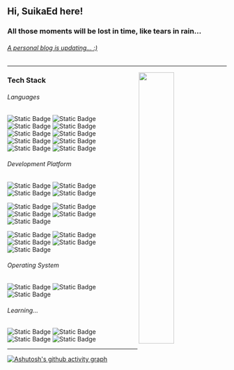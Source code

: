 ## Hi, SuikaEd here!  

### All those moments will be lost in time, like tears in rain...  

###### [A personal blog is updating... :)](https://suikaed.github.io/)  

<!--
![Metrics](https://metrics.lecoq.io/SuikaEd?template=classic&base.community=0&base.repositories=0&base.metadata=0&isocalendar=1&base=header%2C%20activity%2C%20community%2C%20repositories%2C%20metadata&base.indepth=false&base.hireable=false&base.skip=false&isocalendar=false&isocalendar.duration=half-year&config.timezone=Asia%2FShanghai)  
-------
-->
<!--
[![Anurag's GitHub stats](https://github-readme-stats.vercel.app/api?username=SuikaEd&count_private=true&theme=bear&count_private=true)](https://github.com/SuikaEd/github-readme-stats)
-->

-------

<div>
<img width="40%" align="right" src="https://github-readme-stats.vercel.app/api/top-langs/?username=SuikaEd&layout=compact&theme=bear&hide=scss,shaderlab&count_private=true" />
</div>

### Tech Stack
###### *Languages*  
![Static Badge](https://img.shields.io/badge/Python-3776AB?logo=python&logoColor=FFFFFF)
![Static Badge](https://img.shields.io/badge/C%23-512BD4?logo=dotnet&logoColor=FFFFFF)
![Static Badge](https://img.shields.io/badge/C%2B%2B-00599C?logo=cplusplus&logoColor=FFFFFF)
![Static Badge](https://img.shields.io/badge/Java%2FKotlin-7F52FF?logo=kotlin&logoColor=FFFFFF)
![Static Badge](https://img.shields.io/badge/HTML-E34F26?logo=html5&logoColor=FFFFFF)
![Static Badge](https://img.shields.io/badge/JavaScript-F7DF1E?logo=javascript&logoColor=FFFFFF)
![Static Badge](https://img.shields.io/badge/WebGL-990000?logo=webgl&logoColor=FFFFFF)
![Static Badge](https://img.shields.io/badge/MySQL-4479A1?logo=mysql&logoColor=FFFFFF)
![Static Badge](https://img.shields.io/badge/Markdown-000000?logo=markdown&logoColor=FFFFFF)
![Static Badge](https://img.shields.io/badge/VHDL-ED1C24?logo=amd&logoColor=FFFFFF)  

###### *Development Platform*  
![Static Badge](https://img.shields.io/badge/GitHub-181717?logo=github&logoColor=FFFFFF)
![Static Badge](https://img.shields.io/badge/Gitee-C71D23?logo=gitee&logoColor=FFFFFF)
![Static Badge](https://img.shields.io/badge/Notion-000000?logo=notion&logoColor=FFFFFF)
![Static Badge](https://img.shields.io/badge/Trello-0052CC?logo=trello&logoColor=FFFFFF)  

![Static Badge](https://img.shields.io/badge/IntellijIdea-000000?logo=intellijidea&logoColor=FFFFFF)
![Static Badge](https://img.shields.io/badge/PyCharm-000000?logo=pycharm&logoColor=FFFFFF)
![Static Badge](https://img.shields.io/badge/CLion-000000?logo=clion&logoColor=FFFFFF)
![Static Badge](https://img.shields.io/badge/Rider-000000?logo=rider&logoColor=FFFFFF)
![Static Badge](https://img.shields.io/badge/Webstorm-000000?logo=webstorm&logoColor=FFFFFF)  

![Static Badge](https://img.shields.io/badge/Unity-FFFFFF?logo=unity&logoColor=000000)
![Static Badge](https://img.shields.io/badge/AndroidStudio-3DDC84?logo=androidstudio&logoColor=FFFFFF)
![Static Badge](https://img.shields.io/badge/KeilStudio-03234B?logo=stmicroelectronics&logoColor=FFFFFF)
![Static Badge](https://img.shields.io/badge/MATLAB-000000?logo=matrix&logoColor=FFFFFF)
![Static Badge](https://img.shields.io/badge/PremierePro-9999FF?logo=adobepremierepro&logoColor=FFFFFF)  

###### *Operating System*  
![Static Badge](https://img.shields.io/badge/Ubuntu-E95420?logo=ubuntu&logoColor=FFFFFF)
![Static Badge](https://img.shields.io/badge/MacOS-000000?logo=apple&logoColor=FFFFFF)
![Static Badge](https://img.shields.io/badge/Windows10-0078D4?logo=windows10&logoColor=FFFFFF)  
###### Learning...  
![Static Badge](https://img.shields.io/badge/UnrealEngine-0E1128?logo=unrealengine&logoColor=FFFFFF)
![Static Badge](https://img.shields.io/badge/TensorFlow-FF6F00?logo=tensorflow&logoColor=FFFFFF)
![Static Badge](https://img.shields.io/badge/CSS-1572B6?logo=css3&logoColor=FFFFFF)
![Static Badge](https://img.shields.io/badge/Rust-000000?logo=rust&logoColor=FFFFFF)  

-------
[![Ashutosh's github activity graph](https://github-readme-activity-graph.vercel.app/graph?username=SuikaEd&theme=react-dark&height=400&hide_border=true)](https://github.com/SuikaEd/github-readme-activity-graph)
<!--
**SuikaEd/SuikaEd** is a ✨ _special_ ✨ repository because its `README.md` (this file) appears on your GitHub profile.

Here are some ideas to get you started:

- 🔭 I’m currently working on ...
- 🌱 I’m currently learning ...
- 👯 I’m looking to collaborate on ...
- 🤔 I’m looking for help with ...
- 💬 Ask me about ...
- 📫 How to reach me: ...
- 😄 Pronouns: ...
- ⚡ Fun fact: ...
-->
